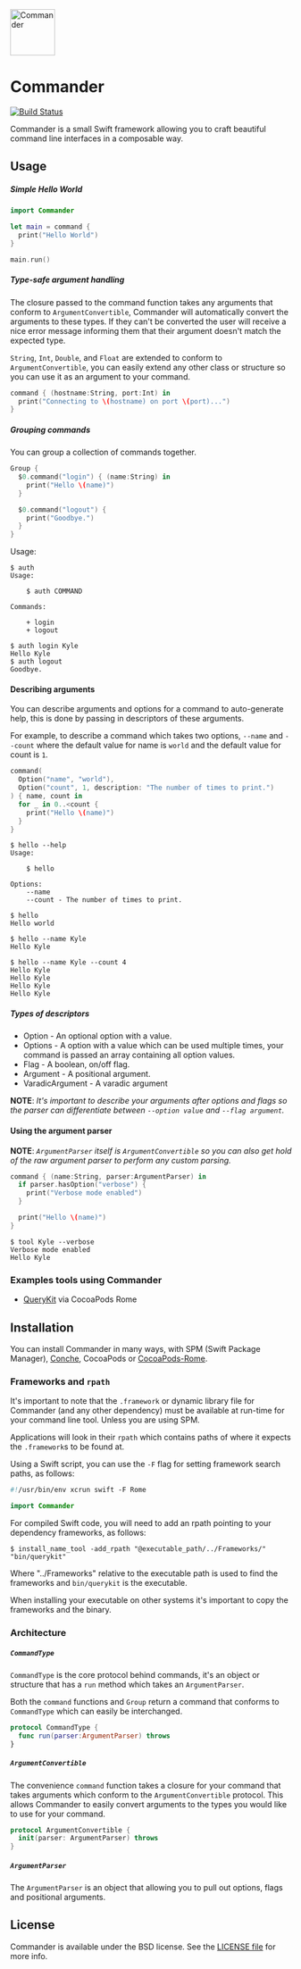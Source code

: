 <img src="Commander.png" width=80 height=83 alt="Commander" />

# Commander

[![Build Status](https://img.shields.io/travis/kylef/Commander/master.svg?style=flat)](https://travis-ci.org/kylef/Commander)

Commander is a small Swift framework allowing you to craft beautiful command
line interfaces in a composable way.

## Usage

##### Simple Hello World

```swift
import Commander

let main = command {
  print("Hello World")
}

main.run()
```

##### Type-safe argument handling

The closure passed to the command function takes any arguments that
conform to `ArgumentConvertible`, Commander will automatically convert the
arguments to these types. If they can't be converted the user will receive a
nice error message informing them that their argument doesn't match the
expected type.

`String`, `Int`, `Double`, and `Float` are extended to conform to
`ArgumentConvertible`, you can easily extend any other class or structure
so you can use it as an argument to your command.

```swift
command { (hostname:String, port:Int) in
  print("Connecting to \(hostname) on port \(port)...")
}
```

##### Grouping commands

You can group a collection of commands together.

```swift
Group {
  $0.command("login") { (name:String) in
    print("Hello \(name)")
  }

  $0.command("logout") {
    print("Goodbye.")
  }
}
```

Usage:

```shell
$ auth
Usage:

    $ auth COMMAND

Commands:

    + login
    + logout

$ auth login Kyle
Hello Kyle
$ auth logout
Goodbye.
```

#### Describing arguments

You can describe arguments and options for a command to auto-generate help,
this is done by passing in descriptors of these arguments.

For example, to describe a command which takes two options, `--name` and
`--count` where the default value for name is `world` and the default value for
count is `1`.

```swift
command(
  Option("name", "world"),
  Option("count", 1, description: "The number of times to print.")
) { name, count in
  for _ in 0..<count {
    print("Hello \(name)")
  }
}
```

```shell
$ hello --help
Usage:

    $ hello

Options:
    --name
    --count - The number of times to print.

$ hello
Hello world

$ hello --name Kyle
Hello Kyle

$ hello --name Kyle --count 4
Hello Kyle
Hello Kyle
Hello Kyle
Hello Kyle
```

##### Types of descriptors

- Option - An optional option with a value.
- Options - A option with a value which can be used multiple times, your command is passed an array containing all option values.
- Flag - A boolean, on/off flag.
- Argument - A positional argument.
- VaradicArgument - A varadic argument

**NOTE**: *It's important to describe your arguments after options and flags so the parser can differentiate between `--option value` and `--flag argument`.*

#### Using the argument parser

**NOTE**: *`ArgumentParser` itself is `ArgumentConvertible` so you can also
get hold of the raw argument parser to perform any custom parsing.*

```swift
command { (name:String, parser:ArgumentParser) in
  if parser.hasOption("verbose") {
    print("Verbose mode enabled")
  }

  print("Hello \(name)")
}
```

```shell
$ tool Kyle --verbose
Verbose mode enabled
Hello Kyle
```

### Examples tools using Commander

- [QueryKit](https://github.com/QueryKit/querykit-cli) via CocoaPods Rome

## Installation

You can install Commander in many ways, with SPM (Swift Package Manager), [Conche](https://github.com/Conche/Conche), CocoaPods or [CocoaPods-Rome](https://github.com/neonichu/Rome).

### Frameworks and `rpath`

It's important to note that the `.framework` or dynamic library file for
Commander (and any other dependency) must be available at run-time for your
command line tool. Unless you are using SPM.

Applications will look in their `rpath` which contains paths of where it expects
the `.framework`s to be found at.

Using a Swift script, you can use the `-F` flag for setting framework search
paths, as follows:

```swift
#!/usr/bin/env xcrun swift -F Rome

import Commander
```

For compiled Swift code, you will need to add an rpath pointing to your
dependency frameworks, as follows:

```shell
$ install_name_tool -add_rpath "@executable_path/../Frameworks/"  "bin/querykit"
```

Where "../Frameworks" relative to the executable path is used to find the
frameworks and `bin/querykit` is the executable.

When installing your executable on other systems it's important to copy the
frameworks and the binary.

### Architecture

##### `CommandType`

`CommandType` is the core protocol behind commands, it's an object or
structure that has a `run` method which takes an `ArgumentParser`.

Both the `command` functions and `Group` return a command that conforms to
`CommandType` which can easily be interchanged.

```swift
protocol CommandType {
  func run(parser:ArgumentParser) throws
}
```

##### `ArgumentConvertible`

The convenience `command` function takes a closure for your command that
takes arguments which conform to the `ArgumentConvertible` protocol. This
allows Commander to easily convert arguments to the types you would like
to use for your command.

```swift
protocol ArgumentConvertible {
  init(parser: ArgumentParser) throws
}
```

##### `ArgumentParser`

The `ArgumentParser` is an object that allowing you to pull out options,
flags and positional arguments.

## License

Commander is available under the BSD license. See the [LICENSE file](LICENSE)
for more info.
